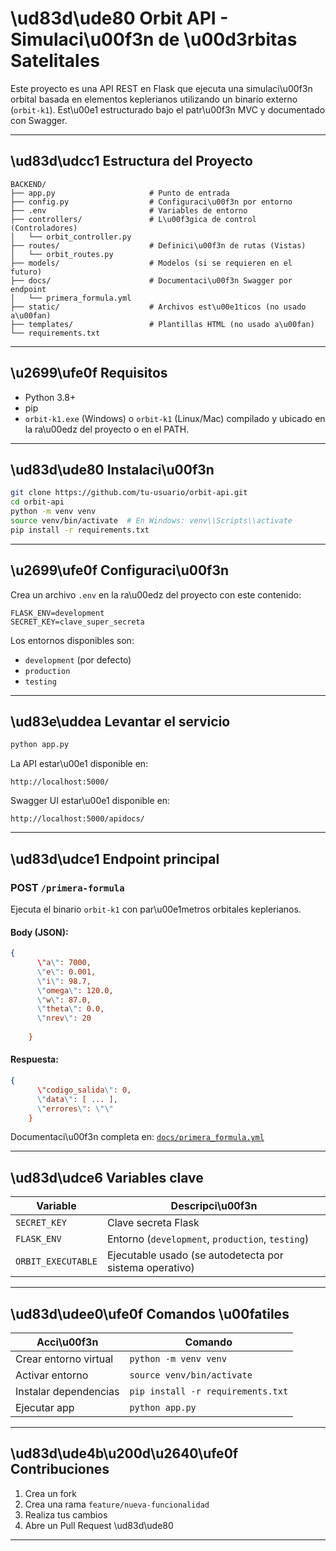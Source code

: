 # \ud83d\ude80 Orbit API - Simulaci\u00f3n de \u00d3rbitas Satelitales

Este proyecto es una API REST en Flask que ejecuta una simulaci\u00f3n orbital basada en elementos keplerianos utilizando un binario externo (`orbit-k1`). Est\u00e1 estructurado bajo el patr\u00f3n MVC y documentado con Swagger.

---

## \ud83d\udcc1 Estructura del Proyecto

```
BACKEND/
├── app.py                     # Punto de entrada
├── config.py                  # Configuraci\u00f3n por entorno
├── .env                       # Variables de entorno
├── controllers/               # L\u00f3gica de control (Controladores)
│   └── orbit_controller.py
├── routes/                    # Definici\u00f3n de rutas (Vistas)
│   └── orbit_routes.py
├── models/                    # Modelos (si se requieren en el futuro)
├── docs/                      # Documentaci\u00f3n Swagger por endpoint
│   └── primera_formula.yml
├── static/                    # Archivos est\u00e1ticos (no usado a\u00fan)
├── templates/                 # Plantillas HTML (no usado a\u00fan)
└── requirements.txt
```

---

## \u2699\ufe0f Requisitos

- Python 3.8+
- pip
- `orbit-k1.exe` (Windows) o `orbit-k1` (Linux/Mac) compilado y ubicado en la ra\u00edz del proyecto o en el PATH.

---

## \ud83d\ude80 Instalaci\u00f3n

```bash
git clone https://github.com/tu-usuario/orbit-api.git
cd orbit-api
python -m venv venv
source venv/bin/activate  # En Windows: venv\\Scripts\\activate
pip install -r requirements.txt
```

---

## \u2699\ufe0f Configuraci\u00f3n

Crea un archivo `.env` en la ra\u00edz del proyecto con este contenido:

```env
FLASK_ENV=development
SECRET_KEY=clave_super_secreta
```

Los entornos disponibles son:

- `development` (por defecto)
- `production`
- `testing`

---

## \ud83e\uddea Levantar el servicio

```bash
python app.py
```

La API estar\u00e1 disponible en:

```
http://localhost:5000/
```

Swagger UI estar\u00e1 disponible en:

```
http://localhost:5000/apidocs/
```

---

## \ud83d\udce1 Endpoint principal

### POST `/primera-formula`

Ejecuta el binario `orbit-k1` con par\u00e1metros orbitales keplerianos.

#### Body (JSON):

```json
{
      \"a\": 7000,
      \"e\": 0.001,
      \"i\": 98.7,
      \"omega\": 120.0,
      \"w\": 87.0,
      \"theta\": 0.0,
      \"nrev\": 20
    
    }
```
    
#### Respuesta:

```json
{
      \"codigo_salida\": 0,
      \"data\": [ ... ],
      \"errores\": \"\"
    }
```

Documentaci\u00f3n completa en: [`docs/primera_formula.yml`](docs/primera_formula.yml)

---

## \ud83d\udce6 Variables clave

| Variable         | Descripci\u00f3n                                  |
|------------------|----------------------------------------------|
| `SECRET_KEY`     | Clave secreta Flask                          |
| `FLASK_ENV`      | Entorno (`development`, `production`, `testing`) |
| `ORBIT_EXECUTABLE` | Ejecutable usado (se autodetecta por sistema operativo) |

---

## \ud83d\udee0\ufe0f Comandos \u00fatiles

| Acci\u00f3n               | Comando                                      |
|----------------------|----------------------------------------------|
| Crear entorno virtual| `python -m venv venv`                        |
| Activar entorno      | `source venv/bin/activate`                   |
| Instalar dependencias| `pip install -r requirements.txt`            |
| Ejecutar app         | `python app.py`                              |

---

## \ud83d\ude4b\u200d\u2640\ufe0f Contribuciones

1. Crea un fork
2. Crea una rama `feature/nueva-funcionalidad`
3. Realiza tus cambios
4. Abre un Pull Request \ud83d\ude80

---
